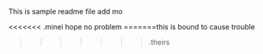 This is sample readme file
add mo

<<<<<<< .minei hope no problem
=======this is bound to cause trouble
>>>>>>> .theirs